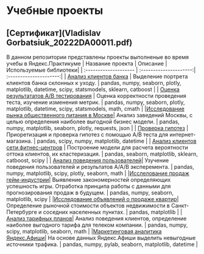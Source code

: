 # Учебные проекты 
## [Сертификат](Vladislav Gorbatsiuk_20222DA00011.pdf)
В данном репозитории представлены проекты выполненые во время учебы в Яндекс.Практикуме
| Название проекта      | Описание               | Используемые библиотеки|
| :-------------------- | :---------------------:| :---------------------:|
| [Анализ клиентов банка](https://github.com/VladislavGorbatsiuk/Yandex.Practikum_projects/tree/main/bank_project) | Выделение портрета клиентов банка склонных к уходу. | pandas, numpy, seaborn, plotly, matplotlib, datetime, scipy, statsmodels, sklearn, catboost |
| [Оценка результататов А/В тестирования](https://github.com/VladislavGorbatsiuk/Yandex.Practikum_projects/tree/main/recomendation_ab_test) | Оценка корректности проведения теста, изучение изменения метрик. | pandas, numpy, seaborn, plotly, matplotlib, datetime, scipy, statsmodels, math, cmath | 
|[Исследование рынка общественного питания в Москве](https://github.com/VladislavGorbatsiuk/Yandex.Practikum_projects/tree/main/moscow_restaurant_research)| Анализ заведений Москвы, с целью определения наиболее выгодной бизнес модели. | pandas, numpy, matplotlib, seaborn, plotly, requests, json |
| [Проверка гипотез](https://github.com/VladislavGorbatsiuk/Yandex.Practikum_projects/tree/main/ab_test_online_shop) | Приоретизация и проверка гипотез с помощью А/В теста для интернет-магазина. | pandas, scipy, numpy, matplotlib, datetime |
| [Анализ клиентов сети фитнес-центров](https://github.com/VladislavGorbatsiuk/Yandex.Practikum_projects/tree/main/fitness_center) | Построение модели для расчета вероятности оттока клиентов, их кластеризация. | pandas, seaborn, matplotlib, sklearn, catboost, scipy |
| [Анализ поведения пользователей](https://github.com/VladislavGorbatsiuk/Yandex.Practikum_projects/tree/main/delivery_app)| Узучение поведения пользователей и результатов А/А/В эксперемента. | pandas, numpy, matplotlib, scipy, plotly, seaborn, math |
|[Исслелование продаж гейм-индустрии](https://github.com/VladislavGorbatsiuk/Yandex.Practikum_projects/tree/main/game_industry_research)| Выявление закономерностей определяющих успешность игры. Отработка принципа работы с данными для прогнозирования продаж в будущем. | pandas, numpy, seaborn, matplotlib, scipy |
|[Исследование объявлений о продаже квартир](https://github.com/VladislavGorbatsiuk/Yandex.Practikum_projects/tree/main/estate_project)| Определение рыночной стоимости объектов недвижимости в Санкт-Петербурге и соседних населенных пунктах. | pandas, matplotlib |
|[Анализ тарифных планов](https://github.com/VladislavGorbatsiuk/Yandex.Practikum_projects/tree/main/tariff_plans)| Анализ поведения клиентов, определение наиболее выгодного тарифа для телеком компании. | pandas, numpy, scipy, matplotlib, seaborn, math |
|[Маркетинговая аналитика Яндекс.Афиши](https://github.com/VladislavGorbatsiuk/Yandex.Practikum_projects/tree/main/yandex_afisha)| На основе данных Яндекс.Афиши выделить невыгодные источники трафика.  | pandas, numpy, pylab, seaborn, matplotlib, datetime |

